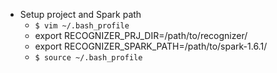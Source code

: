 - Setup project and Spark path
    - `$ vim ~/.bash_profile`
    - export RECOGNIZER_PRJ_DIR=/path/to/recognizer/
    - export RECOGNIZER_SPARK_PATH=/path/to/spark-1.6.1/
    - `$ source ~/.bash_profile`
